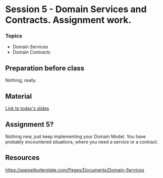 # Session 5 - Domain Services and Contracts. Assignment work.

### Topics
* Domain Services
* Domain Contracts

## Preparation before class

Nothing, really.

## Material
[Link to today's slides]([https://viaucdk-my.sharepoint.com/:p:/g/personal/trmo_viauc_dk/Ee3Bu-kEtitBt2I1UfbhS2gB2EK0uPjz_3v9xWk7BVUBig?e=sPtNsQ](https://viaucdk-my.sharepoint.com/:p:/g/personal/trmo_viauc_dk/Ecrjgva-lglEo1o0APCU1RIB-co7WrW7fwYdNTe-csxH6A?e=GvAX6N))

## Assignment 5?

Nothing new, just keep implementing your Domain Model. You have probably encountered situations, where you need a service or a contract.

## Resources

https://aspnetboilerplate.com/Pages/Documents/Domain-Services

